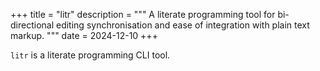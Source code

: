 +++
title = "litr"
description = """
A literate programming tool for bi-directional editing synchronisation
and ease of integration with plain text markup.
"""
date  = 2024-12-10
+++

`litr` is a literate programming CLI tool.
